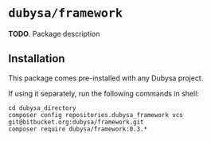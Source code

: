 # `dubysa/framework` #

**TODO**. Package description

## Installation ##

This package comes pre-installed with any Dubysa project.

If using it separately, run the following commands in shell:

    cd dubysa_directory
    composer config repositories.dubysa_framework vcs git@bitbucket.org:dubysa/framework.git
    composer require dubysa/framework:0.3.*
